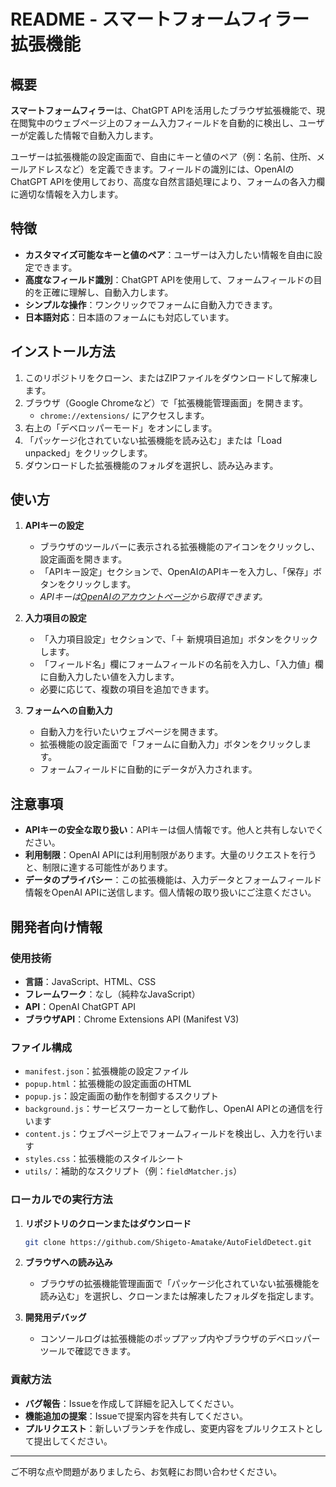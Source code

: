 # README - スマートフォームフィラー拡張機能

## 概要

**スマートフォームフィラー**は、ChatGPT APIを活用したブラウザ拡張機能で、現在閲覧中のウェブページ上のフォーム入力フィールドを自動的に検出し、ユーザーが定義した情報で自動入力します。

ユーザーは拡張機能の設定画面で、自由にキーと値のペア（例：名前、住所、メールアドレスなど）を定義できます。フィールドの識別には、OpenAIのChatGPT APIを使用しており、高度な自然言語処理により、フォームの各入力欄に適切な情報を入力します。

## 特徴

- **カスタマイズ可能なキーと値のペア**：ユーザーは入力したい情報を自由に設定できます。
- **高度なフィールド識別**：ChatGPT APIを使用して、フォームフィールドの目的を正確に理解し、自動入力します。
- **シンプルな操作**：ワンクリックでフォームに自動入力できます。
- **日本語対応**：日本語のフォームにも対応しています。

## インストール方法

1. このリポジトリをクローン、またはZIPファイルをダウンロードして解凍します。
2. ブラウザ（Google Chromeなど）で「拡張機能管理画面」を開きます。
   - `chrome://extensions/` にアクセスします。
3. 右上の「デベロッパーモード」をオンにします。
4. 「パッケージ化されていない拡張機能を読み込む」または「Load unpacked」をクリックします。
5. ダウンロードした拡張機能のフォルダを選択し、読み込みます。

## 使い方

1. **APIキーの設定**
   - ブラウザのツールバーに表示される拡張機能のアイコンをクリックし、設定画面を開きます。
   - 「APIキー設定」セクションで、OpenAIのAPIキーを入力し、「保存」ボタンをクリックします。
   - *APIキーは[OpenAIのアカウントページ](https://platform.openai.com/account/api-keys)から取得できます。*

2. **入力項目の設定**
   - 「入力項目設定」セクションで、「＋ 新規項目追加」ボタンをクリックします。
   - 「フィールド名」欄にフォームフィールドの名前を入力し、「入力値」欄に自動入力したい値を入力します。
   - 必要に応じて、複数の項目を追加できます。

3. **フォームへの自動入力**
   - 自動入力を行いたいウェブページを開きます。
   - 拡張機能の設定画面で「フォームに自動入力」ボタンをクリックします。
   - フォームフィールドに自動的にデータが入力されます。

## 注意事項

- **APIキーの安全な取り扱い**：APIキーは個人情報です。他人と共有しないでください。
- **利用制限**：OpenAI APIには利用制限があります。大量のリクエストを行うと、制限に達する可能性があります。
- **データのプライバシー**：この拡張機能は、入力データとフォームフィールド情報をOpenAI APIに送信します。個人情報の取り扱いにご注意ください。

## 開発者向け情報

### 使用技術

- **言語**：JavaScript、HTML、CSS
- **フレームワーク**：なし（純粋なJavaScript）
- **API**：OpenAI ChatGPT API
- **ブラウザAPI**：Chrome Extensions API (Manifest V3)

### ファイル構成

- `manifest.json`：拡張機能の設定ファイル
- `popup.html`：拡張機能の設定画面のHTML
- `popup.js`：設定画面の動作を制御するスクリプト
- `background.js`：サービスワーカーとして動作し、OpenAI APIとの通信を行います
- `content.js`：ウェブページ上でフォームフィールドを検出し、入力を行います
- `styles.css`：拡張機能のスタイルシート
- `utils/`：補助的なスクリプト（例：`fieldMatcher.js`）

### ローカルでの実行方法

1. **リポジトリのクローンまたはダウンロード**
   ```bash
   git clone https://github.com/Shigeto-Amatake/AutoFieldDetect.git   ```

2. **ブラウザへの読み込み**

   - ブラウザの拡張機能管理画面で「パッケージ化されていない拡張機能を読み込む」を選択し、クローンまたは解凍したフォルダを指定します。

3. **開発用デバッグ**

   - コンソールログは拡張機能のポップアップ内やブラウザのデベロッパーツールで確認できます。

### 貢献方法

- **バグ報告**：Issueを作成して詳細を記入してください。
- **機能追加の提案**：Issueで提案内容を共有してください。
- **プルリクエスト**：新しいブランチを作成し、変更内容をプルリクエストとして提出してください。

---

ご不明な点や問題がありましたら、お気軽にお問い合わせください。 